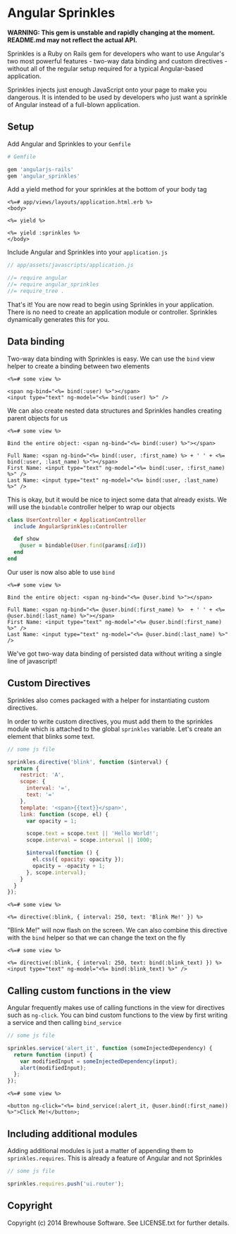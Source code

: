 # Angular Sprinkles

__WARNING: This gem is unstable and rapidly changing at the moment. README.md may not reflect the actual API.__

Sprinkles is a Ruby on Rails gem for developers who want to use Angular's two most powerful features - two-way data binding and
custom directives - without all of the regular setup required for a typical Angular-based application.

Sprinkles injects just enough JavaScript onto your page to make you dangerous. It is intended to be used by developers who just
want a sprinkle of Angular instead of a full-blown application.

## Setup

Add Angular and Sprinkles to your `Gemfile`

```ruby
# Gemfile

gem 'angularjs-rails'
gem 'angular_sprinkles'
```

Add a yield method for your sprinkles at the bottom of your body tag

```erb
<%=# app/views/layouts/application.html.erb %>
<body>

<%= yield %>

<%= yield :sprinkles %>
</body>
```

Include Angular and Sprinkles into your `application.js`

```js
// app/assets/javascripts/application.js

//= require angular
//= require angular_sprinkles
//= require_tree .
```

That's it! You are now read to begin using Sprinkles in your application. There is no need to create an application module or
controller. Sprinkles dynamically generates this for you.

## Data binding

Two-way data binding with Sprinkles is easy. We can use the `bind` view helper to create a binding between two elements

```erb
<%=# some view %>

<span ng-bind="<%= bind(:user) %>"></span>
<input type="text" ng-model="<%= bind(:user) %>" />
```

We can also create nested data structures and Sprinkles handles creating parent objects for us

```erb
<%=# some view %>

Bind the entire object: <span ng-bind="<%= bind(:user) %>"></span>

Full Name: <span ng-bind="<%= bind(:user, :first_name) %> + ' ' + <%= bind(:user, :last_name) %>"></span>
First Name: <input type="text" ng-model="<%= bind(:user, :first_name) %>" />
Last Name: <input type="text" ng-model="<%= bind(:user, :last_name) %>" />
```

This is okay, but it would be nice to inject some data that already exists. We will use the `bindable` controller helper to wrap our objects

```ruby
class UserController < ApplicationController
  include AngularSprinkles::Controller

  def show
    @user = bindable(User.find(params[:id]))
  end
end
```

Our user is now also able to use `bind`

```erb
<%=# some view %>

Bind the entire object: <span ng-bind="<%= @user.bind %>"></span>

Full Name: <span ng-bind="<%= @user.bind(:first_name) %>  + ' ' + <%= @user.bind(:last_name) %>"></span>
First Name: <input type="text" ng-model="<%= @user.bind(:first_name) %>" />
Last Name: <input type="text" ng-model="<%= @user.bind(:last_name) %>" />
```

We've got two-way data binding of persisted data without writing a single line of javascript!

## Custom Directives

Sprinkles also comes packaged with a helper for instantiating custom directives.

In order to write custom directives, you must add them to the sprinkles module which is attached to the global `sprinkles` variable.
Let's create an element that blinks some text.

```js
// some js file

sprinkles.directive('blink', function ($interval) {
  return {
    restrict: 'A',
    scope: {
      interval: '=',
      text: '='
    },
    template: '<span>{{text}}</span>',
    link: function (scope, el) {
      var opacity = 1;

      scope.text = scope.text || 'Hello World!';
      scope.interval = scope.interval || 1000;

      $interval(function () {
        el.css({ opacity: opacity });
        opacity = -opacity + 1;
      }, scope.interval);
    }
  }
});
```

```erb
<%=# some view %>

<%= directive(:blink, { interval: 250, text: 'Blink Me!' }) %>
```

"Blink Me!" will now flash on the screen. We can also combine this directive with the `bind` helper so that we can change the text on the fly

```erb
<%=# some view %>

<%= directive(:blink, { interval: 250, text: bind(:blink_text) }) %>
<input type="text" ng-model="<%= bind(:blink_text) %>" />
```

## Calling custom functions in the view

Angular frequently makes use of calling functions in the view for directives such as `ng-click`. You can bind custom functions to the view by first writing a service and then calling `bind_service`

```js
// some js file

sprinkles.service('alert_it', function (someInjectedDependency) {
  return function (input) {
    var modifiedInput = someInjectedDependency(input);
    alert(modifiedInput);
  };
});
```

```erb
<%=# some view %>

<button ng-click="<%= bind_service(:alert_it, @user.bind(:first_name)) %>">Click Me!</button>;
```


## Including additional modules

Adding additional modules is just a matter of appending them to `sprinkles.requires`. This is already a feature of Angular and not Sprinkles

```js
// some js file

sprinkles.requires.push('ui.router');
```

## Copyright

Copyright (c) 2014 Brewhouse Software. See LICENSE.txt for further details.
